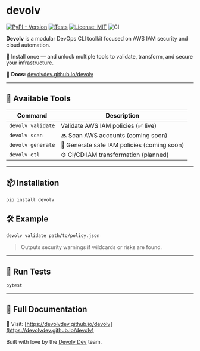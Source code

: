 # devolv

[![PyPI - Version](https://img.shields.io/pypi/v/devolv)](https://pypi.org/project/devolv/)
[![Tests](https://github.com/devolvdev/devolv/actions/workflows/test.yml/badge.svg)](https://github.com/devolvdev/devolv/actions)
[![License: MIT](https://img.shields.io/badge/license-MIT-blue.svg)](https://opensource.org/licenses/MIT)
![CI](https://github.com/YOUR_USERNAME/devolv/actions/workflows/test.yml/badge.svg)

**Devolv** is a modular DevOps CLI toolkit focused on AWS IAM security and cloud automation.

🔧 Install once — and unlock multiple tools to validate, transform, and secure your infrastructure.

📖 **Docs:** [devolvdev.github.io/devolv](https://devolvdev.github.io/devolv)

---

## 🧰 Available Tools

| Command                | Description                                |
|------------------------|--------------------------------------------|
| `devolv validate`      | Validate AWS IAM policies (✅ live)        |
| `devolv scan`          | 🔜 Scan AWS accounts (coming soon)         |
| `devolv generate`      | 🧠 Generate safe IAM policies (coming soon)|
| `devolv etl`           | ⚙️ CI/CD IAM transformation (planned)      |

---

## 📦 Installation

```bash
pip install devolv
```

## 🛠 Example

```bash
devolv validate path/to/policy.json
```

> Outputs security warnings if wildcards or risks are found.

---

## 🧪 Run Tests

```bash
pytest
```

---

## 🧰 Full Documentation

📖 Visit: [https://devolvdev.github.io/devolv](https://devolvdev.github.io/devolv)

Built with love by the [Devolv Dev](https://github.com/devolvdev) team.

